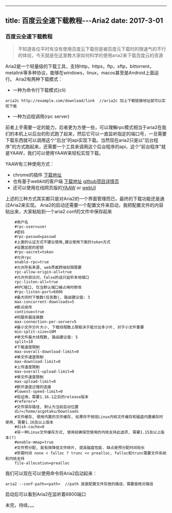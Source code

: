 
---
title: 百度云全速下载教程---Aria2
date: 2017-3-01
---

### 百度云全速下载教程
> 不知道各位平时有没有使用百度云下载但是被百度元下载时的限速气的不行的体验，今天就是在这里教大家如何科学的使用aria2来下载百度云的资源

Aria2是一个轻量级的下载工具，支持http，https，ftp，sftp，bittorrent，metalink等多种协议，能够在windows，linux，macos甚至是Android上面运行。
Aria2有两种下载模式：

<!-- more -->

- 一种为命令行下载模式(cli) 
```
aria2c http://example.com/download/link  //aria2c 加上下载链接地址就可以实现下载
```
- 一种为远程调用(rpc server)

前者上手需要一定的能力，后者更为方便一些，可以理解rpc模式相当于aria2在我们的本机上以后台的形式跑了起来，然后它可以一直监听指定的端口号，一旦需要下载东西就可以调用这个“后台”的api实现下载。当然现在aria2只是以"后台程序"的方式跑起来，还需要一个工具来调用这个后台程序的api，这个“前台程序"就是YAAW，我们可以使用YAAW来轻松实现下载。

YAAW有三种使用方式：
- chrome的插件 [下载地址](https://chrome.google.com/webstore/detail/yaaw-for-chrome/dennnbdlpgjgbcjfgaohdahloollfgoc)
- 也有基于webkit的客户端 [下载地址](https://github.com/yangshun1029/aria2gui/releases/download/1.2.9/Aria2GUI-v1.2.9.zip)  [github项目详情页](https://github.com/yangshun1029/aria2gui)
- 还可以使用在线网页版的[YAAW](http://binux.github.io/yaaw/demo/)  or [webUI](http://ziahamza.github.io/webui-aria2/)

上述的三种方式其实都只是对Aria2的一个界面管理而已，最终的下载功能还是通过Aria2来实现。
Aria2的启动还需要一个配置文件来启动，我把配置文件的内容贴出来，大家粘贴到一个aria2.conf的文件中保存起来

```
    #用户名
    #rpc-user=user
    #密码
    #rpc-passwd=passwd
    #上面的认证方式不建议使用,建议使用下面的token方式
    #设置加密的密钥
    #rpc-secret=token
    #允许rpc
    enable-rpc=true
    #允许所有来源, web界面跨域权限需要
    rpc-allow-origin-all=true
    #允许外部访问，false的话只监听本地端口
    rpc-listen-all=true
    #RPC端口, 仅当默认端口被占用时修改
    #rpc-listen-port=6800
    #最大同时下载数(任务数), 路由建议值: 3
    max-concurrent-downloads=5
    #断点续传
    continue=true
    #同服务器连接数
    max-connection-per-server=5
    #最小文件分片大小, 下载线程数上限取决于能分出多少片, 对于小文件重要
    min-split-size=10M
    #单文件最大线程数, 路由建议值: 5
    split=10
    #下载速度限制
    max-overall-download-limit=0
    #单文件速度限制
    max-download-limit=0
    #上传速度限制
    max-overall-upload-limit=0
    #单文件速度限制
    max-upload-limit=0
    #断开速度过慢的连接
    #lowest-speed-limit=0
    #验证用，需要1.16.1之后的release版本
    #referer=*
    #文件保存路径, 默认为当前启动位置
    dir=/home/acgotaku/Downloads
    #文件缓存, 使用内置的文件缓存, 如果你不相信Linux内核文件缓存和磁盘内置缓存时使用, 需要1.16及以上版本
    #disk-cache=0
    #另一种Linux文件缓存方式, 使用前确保您使用的内核支持此选项, 需要1.15及以上版本(?)
    #enable-mmap=true
    #文件预分配, 能有效降低文件碎片, 提高磁盘性能. 缺点是预分配时间较长
    #所需时间 none < falloc ? trunc << prealloc, falloc和trunc需要文件系统和内核支持
    file-allocation=prealloc
```
我们可以现在可以使用命令将Aria2启动起来：
```
aria2 --conf-path=<path>  //path 就是配置文件存放的路径，需要是绝对路径
```

启动后可以看到Aria2在监听着6800端口

未完，待续。。。